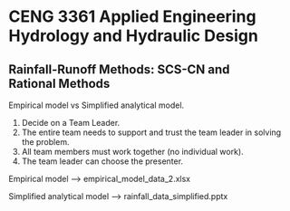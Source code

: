 # CENG 3361 Applied Engineering Hydrology and Hydraulic Design

## Rainfall-Runoff Methods: SCS-CN and Rational Methods

Empirical model vs Simplified analytical model.

1. Decide on a Team Leader.
2. The entire team needs to support and trust the team leader in solving the problem.
3. All team members must work together (no individual work).
4. The team leader can choose the presenter.

Empirical model --> empirical_model_data_2.xlsx

Simplified analytical model --> rainfall_data_simplified.pptx
